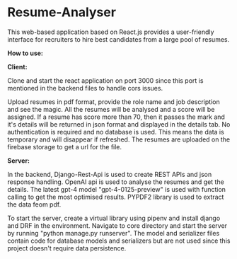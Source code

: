 # Resume-Analyser

This web-based application based on React.js provides a user-friendly interface for recruiters to hire best candidates from a large pool of resumes.

**How to use:**

**Client:**

Clone and start the react application on port 3000 since this port is mentioned in the backend files to handle cors issues.

Upload resumes in pdf format, provide the role name and job description and see the magic. All the resumes will be analysed and a score will be assigned. If a resume has score more than 70, then it passes the mark and it's details will be returned in json format and displayed in the details tab. No authentication is required and no database is used. This means the data is temporary and will disappear if refreshed. The resumes are uploaded on the firebase storage to get a url for the file.

**Server:**

In the backend, Django-Rest-Api is used to create REST APIs and json response handling. OpenAI api is used to analyse the resumes and get the details. The latest gpt-4 model "gpt-4-0125-preview" is used with function calling to get the most optimised results. PYPDF2 library is used to extract the data feom pdf.

To start the server, create a virtual library using pipenv and install django and DRF in the environment. Navigate to core directory and start the server by running "python manage.py runserver". The model and serializer files contain code for database models and serializers but are not used since this project doesn't require data persistence.

